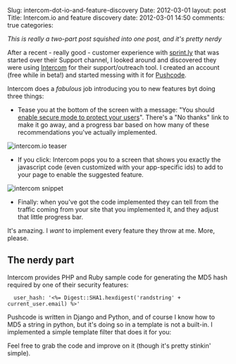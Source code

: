 Slug: intercom-dot-io-and-feature-discovery
Date: 2012-03-01
layout: post
Title: Intercom.io and feature discovery
date: 2012-03-01 14:50
comments: true
categories:

*This is really a two-part post squished into one post, and it's pretty nerdy*

After a recent - really good - customer experience with [sprint.ly](http://sprint.ly) that was started over their Support channel, I looked around and discovered they were using [Intercom](https://intercom.io) for their support/outreach tool. I created an account (free while in beta!) and started messing with it for [Pushcode](https://pushco.de).

Intercom does a *fabulous* job introducing you to new features byt doing three things:

* Tease you at the bottom of the screen with a message: "You should <u>enable secure mode to protect your users</u>". There's a "No thanks" link to make it go away, and a progress bar based on how many of these recommendations you've actually implemented.

![intercom.io teaser](http://static.monkinetic.com/images/intercom_io_enticer-20120301-143245.png)

* If you click: Intercom pops you to a screen that shows you exactly the javascript code (even customized with your app-specific ids) to add to your page to enable the suggested feature.

![intercom snippet](http://static.monkinetic.com/images/intercom_snippet-20120301-143859.png)

* Finally: when you've got the code implemented they can tell from the traffic coming from your site that you implemented it, and they adjust that little progress bar.

It's amazing. I *want* to implement every feature they throw at me. More, please.

## The nerdy part

Intercom provides PHP and Ruby sample code for generating the MD5 hash required by one of their security features:

      user_hash: '<%= Digest::SHA1.hexdigest('randstring' + current_user.email) %>'

Pushcode is written in Django and Python, and of course I know how to MD5 a string in python, but it's doing so in a template is not a built-in. I implemented a simple template filter that does it for you:

<script src="https://gist.github.com/1953457.js"> </script>

Feel free to grab the code and improve on it (though it's pretty stinkin' simple).